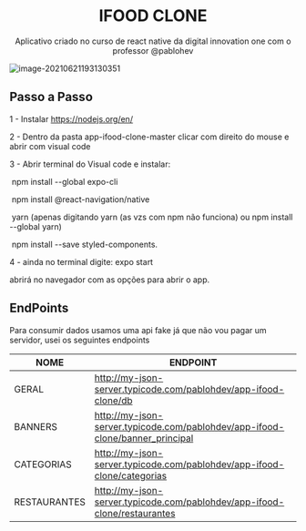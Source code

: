<h1 align="center">
    IFOOD CLONE 
</h1>
<p align="center">
    Aplicativo criado no curso de react native da digital innovation one com o professor @pablohev
</p>

![image-20210621193130351](C:\Users\Gohan\AppData\Roaming\Typora\typora-user-images\image-20210621193130351.png)

## Passo a Passo

1 - Instalar https://nodejs.org/en/

2 - Dentro da pasta app-ifood-clone-master clicar com direito do mouse e abrir com visual code

3 - Abrir terminal do Visual code e instalar: 

​		npm install --global expo-cli 

​		npm install @react-navigation/native

​		yarn (apenas digitando yarn (as vzs com npm não funciona) ou npm install --global yarn)

​		npm install --save styled-components.


4 - ainda no terminal digite: expo start

abrirá no navegador com as opções para abrir o app.



## EndPoints

<p>Para consumir dados usamos uma api fake já que não vou pagar um servidor, usei os seguintes endpoints<p>


| NOME         | ENDPOINT                                                                      |
| ------------ | ----------------------------------------------------------------------------- |
| GERAL        | http://my-json-server.typicode.com/pablohdev/app-ifood-clone/db               |
| BANNERS      | http://my-json-server.typicode.com/pablohdev/app-ifood-clone/banner_principal |
| CATEGORIAS   | http://my-json-server.typicode.com/pablohdev/app-ifood-clone/categorias       |
| RESTAURANTES | http://my-json-server.typicode.com/pablohdev/app-ifood-clone/restaurantes     |

<br>
<br>

